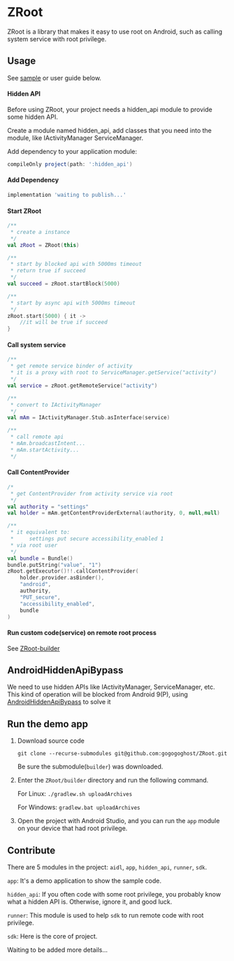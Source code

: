 # ZRoot
ZRoot is a library that makes it easy to use root on Android, such as calling system service with root privilege.

## Usage

See [sample](https://github.com/gogogoghost/ZRoot/blob/master/app/src/main/java/site/zbyte/root/app/MainActivity.kt) or user guide below.

#### Hidden API

Before using ZRoot, your project needs a hidden_api module to provide some hidden API.

Create a module named hidden_api, add classes that you need into the module, like IActivityManager ServiceManager.

Add dependency to your application module: 
```groovy
compileOnly project(path: ':hidden_api')
```

#### Add Dependency

```groovy
implementation 'waiting to publish...'
```

#### Start ZRoot

```kotlin
/**
 * create a instance
 */
val zRoot = ZRoot(this)

/**
 * start by blocked api with 5000ms timeout
 * return true if succeed
 */
val succeed = zRoot.startBlock(5000)

/**
 * start by async api with 5000ms timeout
 */
zRoot.start(5000) { it ->
    //it will be true if succeed
}
```

#### Call system service

```kotlin
/**
 * get remote service binder of activity
 * it is a proxy with root to ServiceManager.getService("activity")
 */
val service = zRoot.getRemoteService("activity")

/**
 * convert to IActivityManager
 */
val mAm = IActivityManager.Stub.asInterface(service)

/**
 * call remote api
 * mAm.broadcastIntent...
 * mAm.startActivity...
 */
```

#### Call ContentProvider

```kotlin
/*
 * get ContentProvider from activity service via root
 */
val authority = "settings"
val holder = mAm.getContentProviderExternal(authority, 0, null,null)

/**
 * it equivalent to:
 *     settings put secure accessibility_enabled 1
 * via root user
 */
val bundle = Bundle()
bundle.putString("value", "1")
zRoot.getExecutor()!!.callContentProvider(
    holder.provider.asBinder(),
    "android",
    authority,
    "PUT_secure",
    "accessibility_enabled",
    bundle
)
```

#### Run custom code(service) on remote root process

See [ZRoot-builder](https://github.com/gogogoghost/ZRoot-builder)

## AndroidHiddenApiBypass

We need to use hidden APIs like IActivityManager, ServiceManager, etc.
This kind of operation will be blocked from Android 9(P), using [AndroidHiddenApiBypass](https://github.com/LSPosed/AndroidHiddenApiBypass) to solve it

## Run the demo app

1. Download source code

    ``` git clone --recurse-submodules git@github.com:gogogoghost/ZRoot.git ```

    Be sure the submodule(`builder`) was downloaded.

2. Enter the `ZRoot/builder` directory and run the following command.

    For Linux: 
    ``` ./gradlew.sh uploadArchives  ```

    For Windows:
    ``` gradlew.bat uploadArchives ```


3. Open the project with Android Studio, and you can run the `app` module on your device that had root privilege.

## Contribute
There are 5 modules in the project: `aidl`, `app`, `hidden_api`, `runner`, `sdk`.

`app`: It's a demo application to show the sample code.

`hidden_api`: If you often code with some root privilege, you probably know what a hidden API is. Otherwise, ignore it, and good luck.

`runner`: This module is used to help `sdk` to run remote code with root privilege.

`sdk`: Here is the core of project.

Waiting to be added more details...

